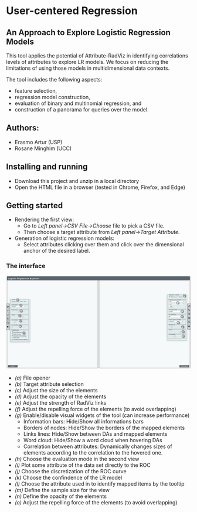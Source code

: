 # User-centered Regression
## An Approach to Explore Logistic Regression Models
This tool applies the potential of Attribute-RadViz in identifying correlations levels of attributes to explore LR models. We focus on reducing the limitations of using those models in multidimensional data contexts. 

The tool includes the following aspects:
* feature selection,
* regression model construction,
* evaluation of binary and multinomial regression, and 
* construction of a panorama for queries over the model.

## Authors:

  * Erasmo Artur (USP)
  * Rosane Minghim (UCC)

## Installing and running

* Download this project and unzip in a local directory
* Open the HTML file in a browser (tested in Chrome, Firefox, and Edge)

## Getting started

* Rendering the first view:
  * Go to _Left panel->CSV File->Choose_ file to pick a CSV file.
  * Then choose a target attribute from _Left panel->Target Attribute_.
* Generation of logistic regression models:
  * Select attributes clicking over them and click over the dimensional anchor of the desired label.

### The interface

![Screen of the interface](https://raw.githubusercontent.com/erasmoartur/lrxptool/master/imgs/screen_interface.png)

* _(a)_ File opener
* _(b)_ Target attribute selection
* _(c)_ Adjust the size of the elements
* _(d)_ Adjust the opacity of the elements
* _(e)_ Adjust the strength of RadViz links
* _(f)_ Adjust the repelling force of the elements (to avoid overlapping)
* _(g)_ Enable/disable visual widgets of the tool (can increase performance)
  * Information bars: Hide/Show all informations bars
  * Borders of nodes: Hide/Show the borders of the mapped elements
  * Links lines: Hide/Show between DAs and mapped elements
  * Word cloud:  Hide/Show a word cloud when hovering DAs
  * Correlation between attributes: Dynamically changes sizes of elements according to the correlation to the hovered one.
* _(h)_ Choose the evaluation mode in the second view
* _(i)_ Plot some attribute of the data set directly to the ROC
* _(j)_ Choose the discretization of the ROC curve
* _(k)_ Choose the confindence of the LR model
* _(l)_ Choose the attribute used in to identify mapped items by the tooltip
* _(m)_ Define the sample size for the view 
* _(n)_ Define the opacity of the elements
* _(o)_ Adjust the repelling force of the elements (to avoid overlapping)
